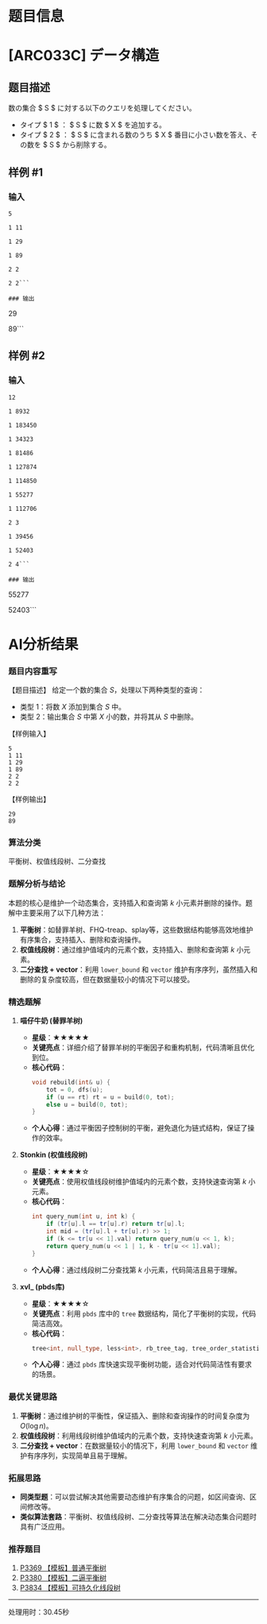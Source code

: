 # 题目信息

# [ARC033C] データ構造

## 题目描述

[problemUrl]: https://atcoder.jp/contests/arc033/tasks/arc033_3

数の集合 $ S $ に対する以下のクエリを処理してください。

- タイプ $ 1 $ ： $ S $ に数 $ X $ を追加する。
- タイプ $ 2 $ ： $ S $ に含まれる数のうち $ X $ 番目に小さい数を答え、その数を $ S $ から削除する。

## 样例 #1

### 输入

```
5

1 11

1 29

1 89

2 2

2 2```

### 输出

```
29

89```

## 样例 #2

### 输入

```
12

1 8932

1 183450

1 34323

1 81486

1 127874

1 114850

1 55277

1 112706

2 3

1 39456

1 52403

2 4```

### 输出

```
55277

52403```

# AI分析结果

### 题目内容重写
【题目描述】
给定一个数的集合 $S$，处理以下两种类型的查询：

- 类型 1：将数 $X$ 添加到集合 $S$ 中。
- 类型 2：输出集合 $S$ 中第 $X$ 小的数，并将其从 $S$ 中删除。

【样例输入】
```
5
1 11
1 29
1 89
2 2
2 2
```

【样例输出】
```
29
89
```

### 算法分类
平衡树、权值线段树、二分查找

### 题解分析与结论
本题的核心是维护一个动态集合，支持插入和查询第 $k$ 小元素并删除的操作。题解中主要采用了以下几种方法：
1. **平衡树**：如替罪羊树、FHQ-treap、splay等，这些数据结构能够高效地维护有序集合，支持插入、删除和查询操作。
2. **权值线段树**：通过维护值域内的元素个数，支持插入、删除和查询第 $k$ 小元素。
3. **二分查找 + vector**：利用 `lower_bound` 和 `vector` 维护有序序列，虽然插入和删除的复杂度较高，但在数据量较小的情况下可以接受。

### 精选题解
1. **喵仔牛奶 (替罪羊树)**
   - **星级**：★★★★★
   - **关键亮点**：详细介绍了替罪羊树的平衡因子和重构机制，代码清晰且优化到位。
   - **核心代码**：
     ```cpp
     void rebuild(int& u) {
         tot = 0, dfs(u);
         if (u == rt) rt = u = build(0, tot);
         else u = build(0, tot);
     }
     ```
   - **个人心得**：通过平衡因子控制树的平衡，避免退化为链式结构，保证了操作的效率。

2. **Stonkin (权值线段树)**
   - **星级**：★★★★☆
   - **关键亮点**：使用权值线段树维护值域内的元素个数，支持快速查询第 $k$ 小元素。
   - **核心代码**：
     ```cpp
     int query_num(int u, int k) {
         if (tr[u].l == tr[u].r) return tr[u].l;
         int mid = (tr[u].l + tr[u].r) >> 1;
         if (k <= tr[u << 1].val) return query_num(u << 1, k);
         return query_num(u << 1 | 1, k - tr[u << 1].val);
     }
     ```
   - **个人心得**：通过线段树二分查找第 $k$ 小元素，代码简洁且易于理解。

3. **xvl_ (pbds库)**
   - **星级**：★★★★☆
   - **关键亮点**：利用 `pbds` 库中的 `tree` 数据结构，简化了平衡树的实现，代码简洁高效。
   - **核心代码**：
     ```cpp
     tree<int, null_type, less<int>, rb_tree_tag, tree_order_statistics_node_update> tr;
     ```
   - **个人心得**：通过 `pbds` 库快速实现平衡树功能，适合对代码简洁性有要求的场景。

### 最优关键思路
1. **平衡树**：通过维护树的平衡性，保证插入、删除和查询操作的时间复杂度为 $O(\log n)$。
2. **权值线段树**：利用线段树维护值域内的元素个数，支持快速查询第 $k$ 小元素。
3. **二分查找 + vector**：在数据量较小的情况下，利用 `lower_bound` 和 `vector` 维护有序序列，实现简单且易于理解。

### 拓展思路
- **同类型题**：可以尝试解决其他需要动态维护有序集合的问题，如区间查询、区间修改等。
- **类似算法套路**：平衡树、权值线段树、二分查找等算法在解决动态集合问题时具有广泛应用。

### 推荐题目
1. [P3369 【模板】普通平衡树](https://www.luogu.com.cn/problem/P3369)
2. [P3380 【模板】二逼平衡树](https://www.luogu.com.cn/problem/P3380)
3. [P3834 【模板】可持久化线段树](https://www.luogu.com.cn/problem/P3834)

---
处理用时：30.45秒